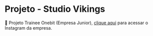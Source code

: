 # Projeto - Studio Vikings
🤖 Projeto Trainee Onebit (Empresa Junior), [clique aqui](https://www.instagram.com/onebitjr/) para acessar o Instagram da empresa.

<!-- <img src="#" alt="preview site"/> -->
